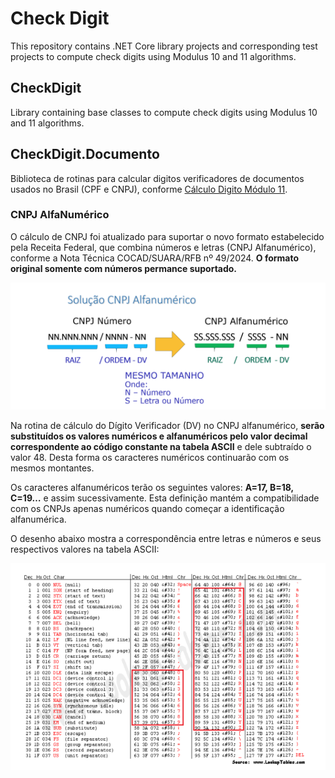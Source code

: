 # Check Digit

This repository contains .NET Core library projects and corresponding test projects to compute check digits using Modulus 10 and 11 algorithms.

## CheckDigit

Library containing base classes to compute check digits using Modulus 10 and 11 algorithms.

## CheckDigit.Documento

Biblioteca de rotinas para calcular digitos verificadores de documentos usados no Brasil (CPF e CNPJ), conforme [Cálculo Digito Módulo 11](https://www.cjdinfo.com.br/utilitario-calculo-digito-modulo-11).

### CNPJ AlfaNumérico

O cálculo de CNPJ foi atualizado para suportar o novo formato estabelecido pela Receita Federal, que combina números e letras (CNPJ Alfanumérico), conforme a Nota Técnica COCAD/SUARA/RFB nº 49/2024. **O formato original somente com números permance suportado.**

![](./images/cnpj_de_para.png)

Na rotina de cálculo do Dígito Verificador (DV) no CNPJ alfanumérico, **serão substituídos os valores numéricos e alfanuméricos pelo valor decimal correspondente ao código constante na tabela ASCII** e dele subtraído o valor 48. Desta forma os caracteres numéricos continuarão com os mesmos montantes.

Os caracteres alfanuméricos terão os seguintes valores: **A=17, B=18, C=19…** e assim sucessivamente. Esta definição mantém a compatibilidade com os CNPJs apenas numéricos quando começar a identificação alfanumérica.

O desenho abaixo mostra a correspondência entre letras e números e seus 
respectivos valores na tabela ASCII:

![](./images/ascii.png)
